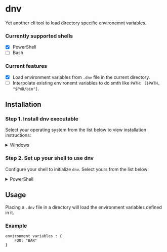 # dnv

Yet another cli tool to load directory specific environemnt variables.

### Currently supported shells

- [x] PowerShell
- [ ] Bash

### Current features

- [x] Load environment variables from `.dnv` file in the current directory.
- [ ] Interpolate existing environemt variables to do smth like `PATH: [$PATH, "$PWD/bin"]`.

## Installation

### Step 1. Install dnv executable

Select your operating system from the list below to view installation instructions:

<details>
<summary>Windows</summary>

Install `dnv` using the latest executable from the [releases section](https://github.com/sebakri/dnv/releases/latest)

Install `dnv` using any of the following package managers:

| Repository | Instructions                                                                   |
| ---------- | -------------------------------------------------------------------------------|
| [scoop]    | `scoop bucket add sebakri https://github.com/sebakri/scoop`                    |
|            | `scoop install dnv`                                                            |

</details>

### Step 2. Set up your shell to use dnv

Configure your shell to initialize `dnv`. Select yours from the list below:

<details>
<summary>PowerShell</summary>

Add the following to the end of your PowerShell configuration (find it by running `$PROFILE`):

```powershell
Invoke-Expression (& { (dnv init pwsh | Out-String) })
```

</details>

## Usage

Placing a `.dnv` file in a directory will load the environment variables defined in it.

### Example

```cue
environment_variables : {
	FOO: "BAR"
}
```
